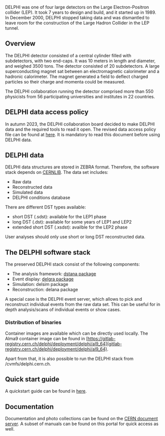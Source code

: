 DELPHI was one of four large detectors on the Large Electron-Positron collider (LEP). It took 7 years to design and build, and it started up in 1989. In December 2000, DELPHI stopped taking data and was dismantled to leave room for the construction of the Large Hadron Collider in the LEP tunnel.

## Overview
The DELPHI detector consisted of a central cylinder filled with subdetectors, with two end-caps. It was 10 meters in length and diameter, and weighed 3500 tons. The detector consisted of 20 subdetectors. A large superconducting magnet sat between an electromagnetic calorimeter and a hadronic calorimeter. The magnet generated a field to deflect charged particles so their charge and momenta could be measured.

The DELPHI collaboration running the detector comprised more than 550 physicists from 56 participating universities and institutes in 22 countries.

## DELPHI data access policy
In autumn 2023, the DELPHI collaboration board decided to make DELPHI data and the required tools to read it open. The revised data access policy file can be found at [here](/record/417). It is mandatory to read this document before using DELPHI data.

## DELPHI data
DELPHI data structures are stored in ZEBRA format. Therefore, the software stack depends on [CERNLIB](https://cernlib.web.cern.ch/cernlib/). The data set includes:

- Raw data
- Reconstructed data
- Simulated data
- DELPHI conditions database

There are different DST types available:

* short DST (.sdst): available for the LEP1 phase
* long DST (.dst): available for some years of LEP1 and LEP2
* extended short DST (.xsdst): availble for the LEP2 phase

User analyses should only use short or long DST reconstructed data.

## The DELPHI software stack
The preserved DELPHI stack consist of the following components:

* The analysis framework: [dstana package](/records/27002)
* Event display: [delgra package](/records/27003)
* Simulation: delsim package
* Reconstruction: delana package

A special case is the DELPHI event server, which allows to pick and reconstruct individual events from the raw data set. This can be useful for in depth analysis/scans of individual events or show cases.

### Distribution of binaries

Container images are available which can be directly used locally. The Alma9 container image can be found in [https://gitlab-registry.cern.ch/delphi/deployment/delphi/al9_64](gitlab-registry.cern.ch/delphi/deployment/delphi/al9_64).

Apart from that, it is also possible to run the DELPHI stack from /cvmfs/delphi.cern.ch.

## Quick start guide
A quickstart guide can be found in [here](/docs/delphi-getting-started).

## Documentation
Documentation and photo collections can be found on the [CERN document server](https://cds.cern.ch). A subset of manuals can be found on this portal for quick access as well.
